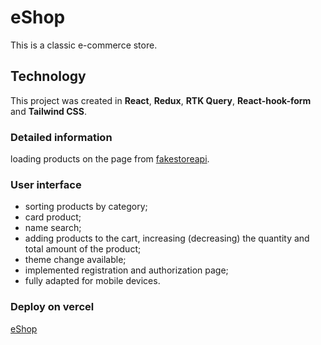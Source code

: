 # eShop

This is a classic e-commerce store.

## Technology

This project was created in __React__, __Redux__, __RTK Query__, __React-hook-form__ and __Tailwind CSS__.

### Detailed information

loading products on the page from [fakestoreapi](https://fakestoreapi.com/).

### User interface

- sorting products by category;
- card product;
- name search;
- adding products to the cart, increasing (decreasing) the quantity and total amount of the product;
- theme change available;
- implemented registration and authorization page;
- fully adapted for mobile devices.

### Deploy on vercel
[eShop](https://e-shop-three-beta.vercel.app/)
